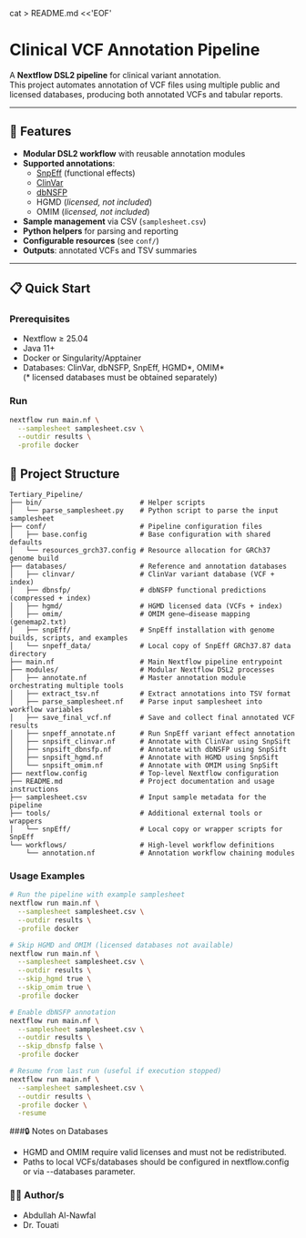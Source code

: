 cat > README.md <<'EOF'
# Clinical VCF Annotation Pipeline

A **Nextflow DSL2 pipeline** for clinical variant annotation.  
This project automates annotation of VCF files using multiple public and licensed databases, producing both annotated VCFs and tabular reports.

---

## 🚀 Features

- **Modular DSL2 workflow** with reusable annotation modules  
- **Supported annotations**:
  - [SnpEff](https://pcingola.github.io/SnpEff/) (functional effects)  
  - [ClinVar](https://www.ncbi.nlm.nih.gov/clinvar/)  
  - [dbNSFP](https://sites.google.com/site/jpopgen/dbNSFP)  
  - HGMD (*licensed, not included*)  
  - OMIM (*licensed, not included*)  
- **Sample management** via CSV (`samplesheet.csv`)  
- **Python helpers** for parsing and reporting  
- **Configurable resources** (see `conf/`)  
- **Outputs**: annotated VCFs and TSV summaries  

---

## 📋 Quick Start

### Prerequisites
- Nextflow ≥ 25.04  
- Java 11+  
- Docker or Singularity/Apptainer  
- Databases: ClinVar, dbNSFP, SnpEff, HGMD\*, OMIM\*  
  (\* licensed databases must be obtained separately)

### Run
```bash
nextflow run main.nf \
  --samplesheet samplesheet.csv \
  --outdir results \
  -profile docker
````
## 📁 Project Structure

```
Tertiary_Pipeline/
├── bin/                        # Helper scripts
│   └── parse_samplesheet.py    # Python script to parse the input samplesheet
├── conf/                       # Pipeline configuration files
│   ├── base.config             # Base configuration with shared defaults
│   └── resources_grch37.config # Resource allocation for GRCh37 genome build
├── databases/                  # Reference and annotation databases
│   ├── clinvar/                # ClinVar variant database (VCF + index)
│   ├── dbnsfp/                 # dbNSFP functional predictions (compressed + index)
│   ├── hgmd/                   # HGMD licensed data (VCFs + index)
│   ├── omim/                   # OMIM gene–disease mapping (genemap2.txt)
│   ├── snpEff/                 # SnpEff installation with genome builds, scripts, and examples
│   └── snpeff_data/            # Local copy of SnpEff GRCh37.87 data directory
├── main.nf                     # Main Nextflow pipeline entrypoint
├── modules/                    # Modular Nextflow DSL2 processes
│   ├── annotate.nf             # Master annotation module orchestrating multiple tools
│   ├── extract_tsv.nf          # Extract annotations into TSV format
│   ├── parse_samplesheet.nf    # Parse input samplesheet into workflow variables
│   ├── save_final_vcf.nf       # Save and collect final annotated VCF results
│   ├── snpeff_annotate.nf      # Run SnpEff variant effect annotation
│   ├── snpsift_clinvar.nf      # Annotate with ClinVar using SnpSift
│   ├── snpsift_dbnsfp.nf       # Annotate with dbNSFP using SnpSift
│   ├── snpsift_hgmd.nf         # Annotate with HGMD using SnpSift
│   └── snpsift_omim.nf         # Annotate with OMIM using SnpSift
├── nextflow.config             # Top-level Nextflow configuration
├── README.md                   # Project documentation and usage instructions
├── samplesheet.csv             # Input sample metadata for the pipeline
├── tools/                      # Additional external tools or wrappers
│   └── snpEff/                 # Local copy or wrapper scripts for SnpEff
└── workflows/                  # High-level workflow definitions
    └── annotation.nf           # Annotation workflow chaining modules
```

### Usage Examples

```bash
# Run the pipeline with example samplesheet
nextflow run main.nf \
  --samplesheet samplesheet.csv \
  --outdir results \
  -profile docker

# Skip HGMD and OMIM (licensed databases not available)
nextflow run main.nf \
  --samplesheet samplesheet.csv \
  --outdir results \
  --skip_hgmd true \
  --skip_omim true \
  -profile docker

# Enable dbNSFP annotation
nextflow run main.nf \
  --samplesheet samplesheet.csv \
  --outdir results \
  --skip_dbnsfp false \
  -profile docker

# Resume from last run (useful if execution stopped)
nextflow run main.nf \
  --samplesheet samplesheet.csv \
  --outdir results \
  -profile docker \
  -resume
```


###🔒 Notes on Databases

- HGMD and OMIM require valid licenses and must not be redistributed.
- Paths to local VCFs/databases should be configured in nextflow.config or via --databases parameter.

### 👨‍💻 Author/s
- Abdullah Al-Nawfal
- Dr. Touati 